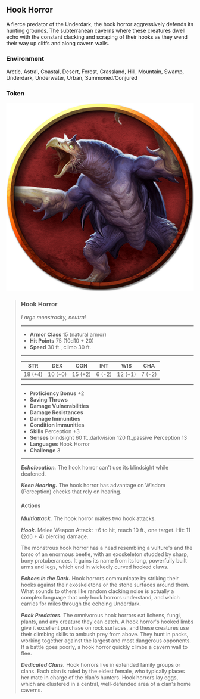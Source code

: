 ## Hook Horror
A fierce predator of the Underdark, the hook horror aggressively defends its hunting grounds. The subterranean caverns where these creatures dwell echo with the constant clacking and scraping of their hooks as they wend their way up cliffs and along cavern walls.

### Environment
Arctic, Astral, Coastal, Desert, Forest, Grassland, Hill, Mountain, Swamp, Underdark, Underwater, Urban,  Summoned/Conjured

### Token
![](HookHorror-Token.png)

>### Hook Horror
>*Large monstrosity, neutral*
>___
>- **Armor Class** 15 (natural armor)
>- **Hit Points** 75 (10d10 + 20)
>- **Speed** 30 ft., climb 30 ft.
>___
>|**STR**|**DEX**|**CON**|**INT**|**WIS**|**CHA**|
>|:---:|:---:|:---:|:---:|:---:|:---:|
>|18 (+4)|10 (+0)|15 (+2)|6 (-2)|12 (+1)|7 (-2)|
>
>___
>- **Proficiency Bonus** +2
>- **Saving Throws** 
>- **Damage Vulnerabilities** 
>- **Damage Resistances** 
>- **Damage Immunities** 
>- **Condition Immunities** 
>- **Skills** Perception +3
>- **Senses** blindsight 60 ft.,darkvision 120 ft.,passive Perception 13
>- **Languages** Hook Horror
>- **Challenge** 3
>___
>***Echolocation.*** The hook horror can't use its blindsight while deafened.
>
>***Keen Hearing.*** The hook horror has advantage on Wisdom (Perception) checks that rely on hearing.
>
>#### Actions
>***Multiattack.*** The hook horror makes two hook attacks.
>
>***Hook.*** Melee Weapon Attack: +6 to hit, reach 10 ft., one target. Hit: 11 (2d6 + 4) piercing damage.
>
>The monstrous hook horror has a head resembling a vulture's and the torso of an enormous beetle, with an exoskeleton studded by sharp, bony protuberances. It gains its name from its long, powerfully built arms and legs, which end in wickedly curved hooked claws.
>
>***Echoes in the Dark.*** Hook horrors communicate by striking their hooks against their exoskeletons or the stone surfaces around them. What sounds to others like random clacking noise is actually a complex language that only hook horrors understand, and which carries for miles through the echoing Underdark.
>
>***Pack Predators.*** The omnivorous hook horrors eat lichens, fungi, plants, and any creature they can catch. A hook horror's hooked limbs give it excellent purchase on rock surfaces, and these creatures use their climbing skills to ambush prey from above. They hunt in packs, working together against the largest and most dangerous opponents. If a battle goes poorly, a hook horror quickly climbs a cavern wall to flee.
>
>***Dedicated Clans.*** Hook horrors live in extended family groups or clans. Each clan is ruled by the eldest female, who typically places her mate in charge of the clan's hunters. Hook horrors lay eggs, which are clustered in a central, well-defended area of a clan's home caverns.
>
